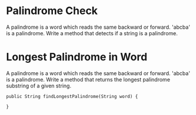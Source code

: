 # Palindrome Check
A palindrome is a word which reads the same backward or forward. 'abcba' is a palindrome.
Write a method that detects if a string is a palindrome.


# Longest Palindrome in Word
A palindrome is a word which reads the same backward or forward.
'abcba' is a palindrome.
Write a method that returns the longest palindrome substring of a given string.

```
public String findLongestPalindrome(String word) {

}
```
